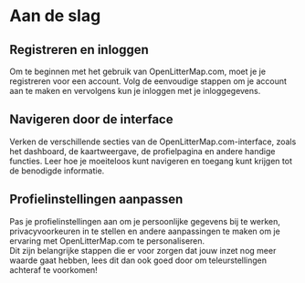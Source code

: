 # Aan de slag

## Registreren en inloggen
Om te beginnen met het gebruik van OpenLitterMap.com, moet je je registreren voor een account. Volg de eenvoudige stappen om je account aan te maken en vervolgens kun je inloggen met je inloggegevens.<br />
<nog aan te vullen>
 
## Navigeren door de interface
Verken de verschillende secties van de OpenLitterMap.com-interface, zoals het dashboard, de kaartweergave, de profielpagina en andere handige functies. Leer hoe je moeiteloos kunt navigeren en toegang kunt krijgen tot de benodigde informatie.<br />
<nog aan te vullen>
 
## Profielinstellingen aanpassen
Pas je profielinstellingen aan om je persoonlijke gegevens bij te werken, privacyvoorkeuren in te stellen en andere aanpassingen te maken om je ervaring met OpenLitterMap.com te personaliseren.<br />
Dit zijn belangrijke stappen die er voor zorgen dat jouw inzet nog meer waarde gaat hebben, lees dit dan ook goed door om teleurstellingen achteraf te voorkomen!<br />
<nog aan te vullen>
